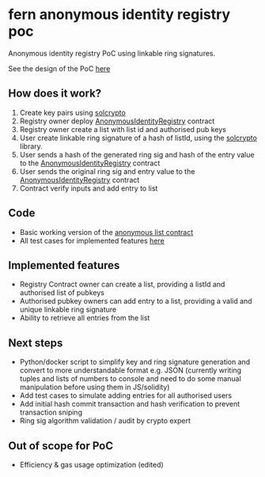 # fern anonymous identity registry poc
Anonymous identity registry PoC using linkable ring signatures.

See the design of the PoC [here](https://github.com/appliedblockchain/fern-research/blob/master/experiments/solcrypto-python/README.md)

## How does it work?
1. Create key pairs using [solcrypto](https://github.com/HarryR/solcrypto)
2. Registry owner deploy [AnonymousIdentityRegistry](truffle/contracts/AnonymousIdentityRegistry.sol) contract
3. Registry owner create a list with  list id and authorised pub keys
3. User create linkable ring signature of a hash of listId, using the [solcrypto](https://github.com/HarryR/solcrypto/blob/master/pysolcrypto/uaosring.py) library.
4. User sends a hash of the generated ring sig and hash of the entry value to the [AnonymousIdentityRegistry](truffle/contracts/AnonymousIdentityRegistry.sol) contract
5. User sends the original ring sig and entry value to the [AnonymousIdentityRegistry](truffle/contracts/AnonymousIdentityRegistry.sol) contract
6. Contract verify inputs and add entry to list

## Code 
- Basic working version of the [anonymous list contract](truffle/contracts/AnonymousIdentityRegistry.sol)
- All test cases for implemented features [here](truffle/test/AnonymousIdentityRegistry.js)

## Implemented features
- Registry Contract owner can create a list, providing a listId and authorised list of pubkeys
- Authorised pubkey owners can add entry to a list, providing a valid and unique linkable ring signature
- Ability to retrieve all entries from the list

## Next steps
- Python/docker script to simplify key and ring signature generation and convert to more understandable format e.g. JSON (currently writing tuples and lists of numbers to console and need to do some manual manipulation before using them in JS/solidity)
- Add test cases to simulate adding entries for all authorised users
- Add initial hash commit transaction and hash verification to prevent transaction sniping
- Ring sig algorithm validation / audit by crypto expert

## Out of scope for PoC
- Efficiency & gas usage optimization (edited)